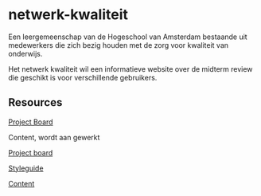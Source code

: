 # netwerk-kwaliteit
Een leergemeenschap van de Hogeschool van Amsterdam bestaande uit medewerkers die zich bezig houden met de zorg voor kwaliteit van onderwijs.

Het netwerk kwaliteit wil een informatieve website over de midterm review die geschikt is voor verschillende gebruikers.

## Resources

[Project Board]()

Content, wordt aan gewerkt

[Project board]()

[Styleguide]()

[Content]()

